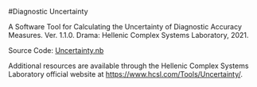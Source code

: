 #Diagnostic Uncertainty

A Software Tool for Calculating the Uncertainty of Diagnostic Accuracy Measures. Ver. 1.1.0. Drama: Hellenic Complex Systems Laboratory, 2021.

Source Code: [Uncertainty.nb](Uncertainty.nb)

Additional resources are available through the Hellenic Complex Systems Laboratory official website at https://www.hcsl.com/Tools/Uncertainty/.
